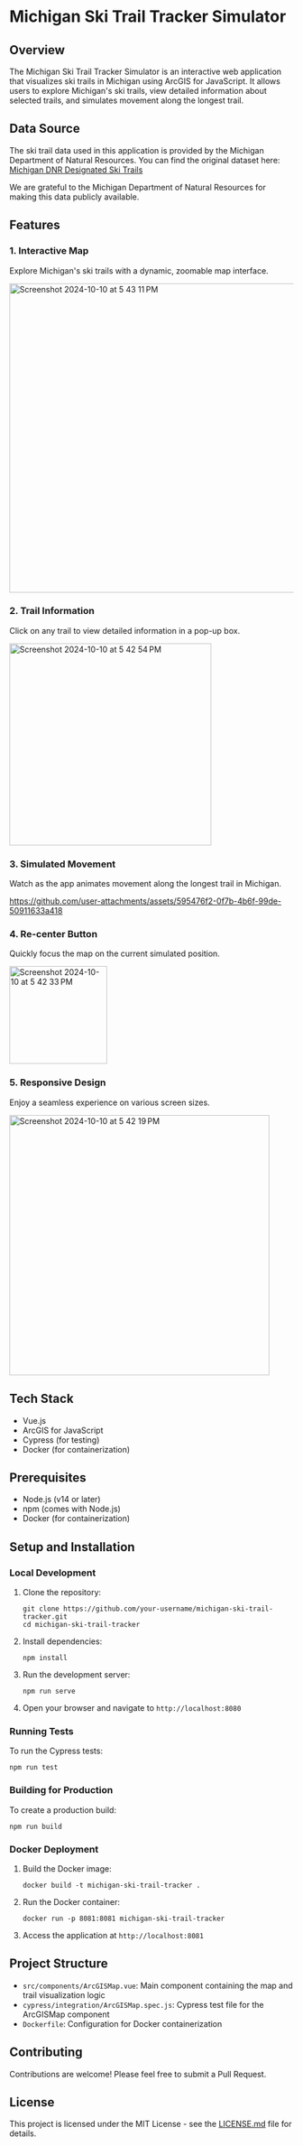 # Michigan Ski Trail Tracker Simulator

## Overview
The Michigan Ski Trail Tracker Simulator is an interactive web application that visualizes ski trails in Michigan using ArcGIS for JavaScript. It allows users to explore Michigan's ski trails, view detailed information about selected trails, and simulates movement along the longest trail.

## Data Source
The ski trail data used in this application is provided by the Michigan Department of Natural Resources. You can find the original dataset here:
[Michigan DNR Designated Ski Trails](https://gis-midnr.opendata.arcgis.com/datasets/michigan-dnr-designated-ski-trails/explore?location=43.455697%2C-85.199822%2C8.12)

We are grateful to the Michigan Department of Natural Resources for making this data publicly available.

## Features

### 1. Interactive Map
Explore Michigan's ski trails with a dynamic, zoomable map interface.

<img width="548" alt="Screenshot 2024-10-10 at 5 43 11 PM" src="https://github.com/user-attachments/assets/2fcfe15e-40ce-40dd-9a37-b1361ba82c13">


### 2. Trail Information
Click on any trail to view detailed information in a pop-up box.

<img width="358" alt="Screenshot 2024-10-10 at 5 42 54 PM" src="https://github.com/user-attachments/assets/c1dd4d92-7592-4e0e-b7e9-3181a53a4ba2">


### 3. Simulated Movement
Watch as the app animates movement along the longest trail in Michigan.

https://github.com/user-attachments/assets/595476f2-0f7b-4b6f-99de-50911633a418

### 4. Re-center Button
Quickly focus the map on the current simulated position.

<img width="173" alt="Screenshot 2024-10-10 at 5 42 33 PM" src="https://github.com/user-attachments/assets/286c6bda-d2bc-4c32-91d9-e243d0ee618e">


### 5. Responsive Design
Enjoy a seamless experience on various screen sizes.

<img width="461" alt="Screenshot 2024-10-10 at 5 42 19 PM" src="https://github.com/user-attachments/assets/f2530e24-e90d-4340-80b5-8e7491c53957">


## Tech Stack
- Vue.js
- ArcGIS for JavaScript
- Cypress (for testing)
- Docker (for containerization)

## Prerequisites
- Node.js (v14 or later)
- npm (comes with Node.js)
- Docker (for containerization)

## Setup and Installation

### Local Development

1. Clone the repository:
   ```
   git clone https://github.com/your-username/michigan-ski-trail-tracker.git
   cd michigan-ski-trail-tracker
   ```

2. Install dependencies:
   ```
   npm install
   ```

3. Run the development server:
   ```
   npm run serve
   ```

4. Open your browser and navigate to `http://localhost:8080`

### Running Tests

To run the Cypress tests:

```
npm run test
```

### Building for Production

To create a production build:

```
npm run build
```

### Docker Deployment

1. Build the Docker image:
   ```
   docker build -t michigan-ski-trail-tracker .
   ```

2. Run the Docker container:
   ```
   docker run -p 8081:8081 michigan-ski-trail-tracker
   ```

3. Access the application at `http://localhost:8081`

## Project Structure

- `src/components/ArcGISMap.vue`: Main component containing the map and trail visualization logic
- `cypress/integration/ArcGISMap.spec.js`: Cypress test file for the ArcGISMap component
- `Dockerfile`: Configuration for Docker containerization

## Contributing

Contributions are welcome! Please feel free to submit a Pull Request.

## License

This project is licensed under the MIT License - see the [LICENSE.md](LICENSE.md) file for details.

